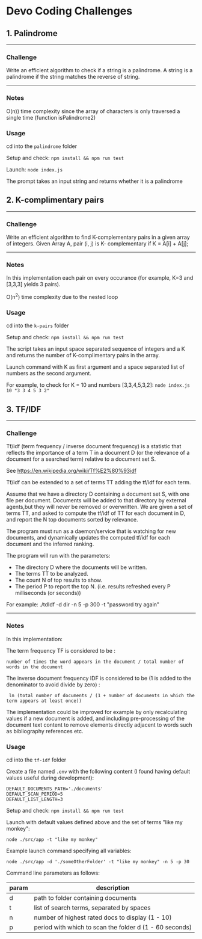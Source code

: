 # Devo Coding Challenges

## 1. Palindrome

---

### Challenge

Write an efficient algorithm to check if a string is a palindrome. A string is a palindrome if the string matches the reverse of string. 

---

### Notes

O(n<sup></sup>)) time complexity since the array of characters is only traversed a single time (function isPalindrome2)

### Usage

cd into the ``palindrome`` folder

Setup and check: ``npm install && npm run test``

Launch: ``node index.js``

The prompt takes an input string and returns whether it is a palindrome

## 2. K-complimentary pairs

---
### Challenge 

Write an efficient algorithm to find K-complementary pairs in a given array of integers.
Given Array A, pair (i, j) is K- complementary if K = A[i] + A[j];

---

### Notes

In this implementation each pair on every occurance (for example, K=3 and [3,3,3] yields 3 pairs). 

O(n<sup>2</sup>) time complexity due to the nested loop
### Usage

cd into the ``k-pairs`` folder

Setup and check: ``npm install && npm run test``

The script takes an input space separated sequence of integers and a K and returns the number of K-complimentary pairs in the array.

Launch command with K as first argument and a space separated list of numbers as the second argument.

For example, to check for K = 10 and numbers [3,3,4,5,3,2]: ``node index.js 10 "3 3 4 5 3 2" ``

## 3. TF/IDF

---

### Challenge

Tf/idf (term frequency / inverse document frequency) is a statistic that reflects the importance of a term T in a document D (or the relevance of a document for a searched term) relative to a document set S.

See https://en.wikipedia.org/wiki/Tf%E2%80%93idf 

Tf/idf can be extended to a set of terms TT adding the tf/idf for each term. 

Assume that we have a directory D containing a document set S, with one file per document. Documents will be added to that directory by external agents,but they will never be removed or overwritten. We are given a set of terms TT, and asked to compute the tf/idf of TT for each document in D, and report the N top documents sorted by relevance. 

The program must run as a daemon/service that is watching for new documents, and dynamically updates the computed tf/idf for each document and the inferred ranking. 

The program will run with the parameters:
- The directory D where the documents will be written. 
- The terms TT to be analyzed. 
- The count N of top results to show. 
- The period P to report the top N. (i.e. results refreshed every P milliseconds (or seconds))

For example: ./tdIdf -d dir -n 5 -p 300 -t "password try again"

---

### Notes

In this implementation:

The term frequency TF is considered to be :

 ``number of times the word appears in the document / total number of words in the document``

The inverse document frequency IDF is considered to be (1 is added to the denominator to avoid divide by zero) :

`` ln (total number of documents / (1 + number of documents in which the term appears at least once))``

The implementation could be improved for example by only recalculating values if a new document is added, and including pre-processing of the document text content to remove elements directly adjacent to words such as bibliography references etc.

### Usage

cd into the ``tf-idf`` folder

Create a file named ``.env`` with the following content (I found having default values useful during development):

```
DEFAULT_DOCUMENTS_PATH='./documents'
DEFAULT_SCAN_PERIOD=5
DEFAULT_LIST_LENGTH=3
```
Setup and check: ``npm install && npm run test``

Launch with default values defined above and the set of terms "like my monkey":

``node ./src/app -t "like my monkey"``

Example launch command specifying all variables:

``node ./src/app -d './someOtherFolder' -t "like my monkey" -n 5 -p 30``

Command line parameters as follows: 

|param|description|
|---|---|
|d|path to folder containing documents|
|t|list of search terms, separated by spaces|
|n|number of highest rated docs to display (1 - 10)|
|p|period with which to scan the folder d (1 - 60 seconds)|
